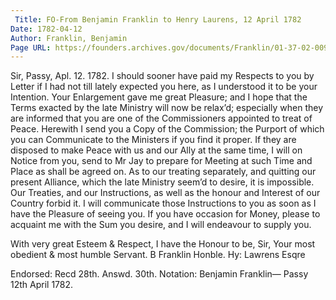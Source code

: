```yaml
---
 Title: FO-From Benjamin Franklin to Henry Laurens, 12 April 1782
Date: 1782-04-12
Author: Franklin, Benjamin
Page URL: https://founders.archives.gov/documents/Franklin/01-37-02-0095
---
```


Sir,
Passy, Apl. 12. 1782.
I should sooner have paid my Respects to you by Letter if I had not till lately expected you here, as I understood it to be your Intention. Your Enlargement gave me great Pleasure; and I hope that the Terms exacted by the late Ministry will now be relax’d; especially when they are informed that you are one of the Commissioners appointed to treat of Peace. Herewith I send you a Copy of the Commission; the Purport of which you can Communicate to the Ministers if you find it proper. If they are disposed to make Peace with us and our Ally at the same time, I will on Notice from you, send to Mr Jay to prepare for Meeting at such Time and Place as shall be agreed on. As to our treating separately, and quitting our present Alliance, which the late Ministry seem’d to desire, it is impossible. Our Treaties, and our Instructions, as well as the honour and Interest of our Country forbid it. I will communicate those Instructions to you as soon as I have the Pleasure of seeing you. If you have occasion for Money, please to acquaint me with the Sum you desire, and I will endeavour to supply you.

With very great Esteem & Respect, I have the Honour to be, Sir, Your most obedient & most humble Servant.
B Franklin
Honble. Hy: Lawrens Esqre
 
Endorsed: Recd 28th. Answd. 30th.
Notation: Benjamin Franklin— Passy 12th April 1782.

